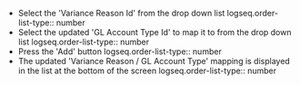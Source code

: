 - Select the 'Variance Reason Id' from the drop down list
  logseq.order-list-type:: number
- Select the updated 'GL Account Type Id' to map it to from the drop down list
  logseq.order-list-type:: number
- Press the 'Add' button
  logseq.order-list-type:: number
- The updated 'Variance Reason / GL Account Type' mapping is displayed in the list at the bottom of the screen
  logseq.order-list-type:: number